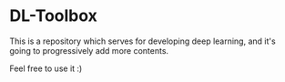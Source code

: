 # DL-Toolbox
This is a repository which serves for developing deep learning, and it's going to progressively add more contents.

Feel free to use it :)

